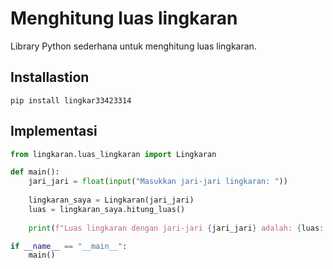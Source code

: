 
# Menghitung luas lingkaran

Library Python sederhana untuk menghitung luas lingkaran.



## Installastion

```
pip install lingkar33423314
```
## Implementasi

```python
from lingkaran.luas_lingkaran import Lingkaran

def main():
    jari_jari = float(input("Masukkan jari-jari lingkaran: "))
    
    lingkaran_saya = Lingkaran(jari_jari)
    luas = lingkaran_saya.hitung_luas()
    
    print(f"Luas lingkaran dengan jari-jari {jari_jari} adalah: {luas:.2f}")

if __name__ == "__main__":
    main()

```
